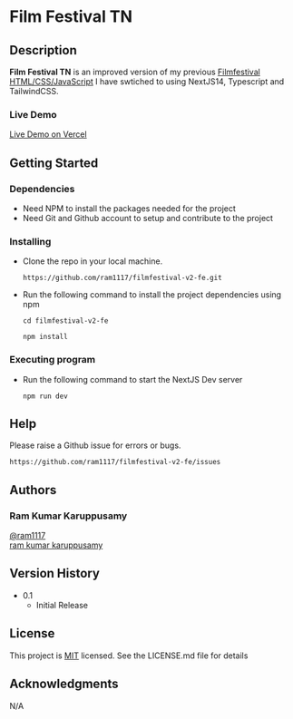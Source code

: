 # Film Festival TN

## Description

**Film Festival TN** is an improved version of my previous [Filmfestival HTML/CSS/JavaScript](https://github.com/ram1117/capstone-project-1-filmfestival) I have swtiched to using NextJS14, Typescript and TailwindCSS.

### Live Demo
[Live Demo on Vercel]()

## Getting Started

### Dependencies

- Need NPM to install the packages needed for the project
- Need Git and Github account to setup and contribute to the project

### Installing

- Clone the repo in your local machine.

  ```
  https://github.com/ram1117/filmfestival-v2-fe.git
  ```

- Run the following command to install the project dependencies using npm
  ```
  cd filmfestival-v2-fe
  ```
  ```
  npm install
  ```

### Executing program

- Run the following command to start the NextJS Dev server

  ```
  npm run dev
  ```

## Help

Please raise a Github issue for errors or bugs.

```
https://github.com/ram1117/filmfestival-v2-fe/issues
```

## Authors

### Ram Kumar Karuppusamy

[@ram1117](https://github.com/ram1117) <br />
[ram kumar karuppusamy](https://www.linkedin.com/in/ram-kumar-karuppusamy/)

## Version History

- 0.1
  - Initial Release

## License

This project is [MIT](./LICENSE) licensed. See the LICENSE.md file for details

## Acknowledgments

N/A
